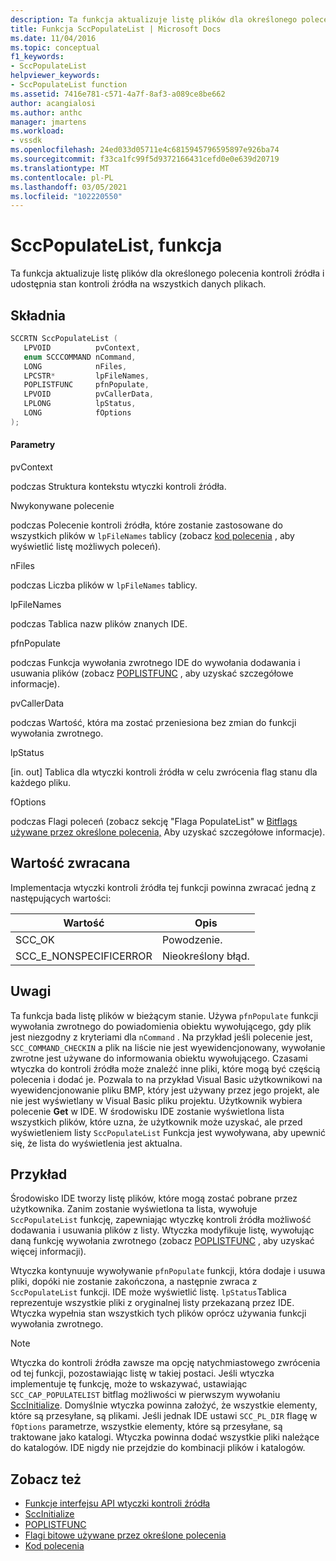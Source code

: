 ```yaml
---
description: Ta funkcja aktualizuje listę plików dla określonego polecenia kontroli źródła i udostępnia stan kontroli źródła na wszystkich danych plikach.
title: Funkcja SccPopulateList | Microsoft Docs
ms.date: 11/04/2016
ms.topic: conceptual
f1_keywords:
- SccPopulateList
helpviewer_keywords:
- SccPopulateList function
ms.assetid: 7416e781-c571-4a7f-8af3-a089ce8be662
author: acangialosi
ms.author: anthc
manager: jmartens
ms.workload:
- vssdk
ms.openlocfilehash: 24ed033d05711e4c6815945796595897e926ba74
ms.sourcegitcommit: f33ca1fc99f5d9372166431cefd0e0e639d20719
ms.translationtype: MT
ms.contentlocale: pl-PL
ms.lasthandoff: 03/05/2021
ms.locfileid: "102220550"
---
```

# <a name="sccpopulatelist-function"></a>SccPopulateList, funkcja
Ta funkcja aktualizuje listę plików dla określonego polecenia kontroli źródła i udostępnia stan kontroli źródła na wszystkich danych plikach.

## <a name="syntax"></a>Składnia

```cpp
SCCRTN SccPopulateList (
   LPVOID          pvContext,
   enum SCCCOMMAND nCommand,
   LONG            nFiles,
   LPCSTR*         lpFileNames,
   POPLISTFUNC     pfnPopulate,
   LPVOID          pvCallerData,
   LPLONG          lpStatus,
   LONG            fOptions
);
```

#### <a name="parameters"></a>Parametry
 pvContext

podczas Struktura kontekstu wtyczki kontroli źródła.

 Nwykonywane polecenie

podczas Polecenie kontroli źródła, które zostanie zastosowane do wszystkich plików w `lpFileNames` tablicy (zobacz [kod polecenia](../extensibility/command-code-enumerator.md) , aby wyświetlić listę możliwych poleceń).

 nFiles

podczas Liczba plików w `lpFileNames` tablicy.

 lpFileNames

podczas Tablica nazw plików znanych IDE.

 pfnPopulate

podczas Funkcja wywołania zwrotnego IDE do wywołania dodawania i usuwania plików (zobacz [POPLISTFUNC](../extensibility/poplistfunc.md) , aby uzyskać szczegółowe informacje).

 pvCallerData

podczas Wartość, która ma zostać przeniesiona bez zmian do funkcji wywołania zwrotnego.

 lpStatus

[in. out] Tablica dla wtyczki kontroli źródła w celu zwrócenia flag stanu dla każdego pliku.

 fOptions

podczas Flagi poleceń (zobacz sekcję "Flaga PopulateList" w [Bitflags używane przez określone polecenia,](../extensibility/bitflags-used-by-specific-commands.md) Aby uzyskać szczegółowe informacje).

## <a name="return-value"></a>Wartość zwracana
 Implementacja wtyczki kontroli źródła tej funkcji powinna zwracać jedną z następujących wartości:

|Wartość|Opis|
|-----------|-----------------|
|SCC_OK|Powodzenie.|
|SCC_E_NONSPECIFICERROR|Nieokreślony błąd.|

## <a name="remarks"></a>Uwagi
 Ta funkcja bada listę plików w bieżącym stanie. Używa `pfnPopulate` funkcji wywołania zwrotnego do powiadomienia obiektu wywołującego, gdy plik jest niezgodny z kryteriami dla `nCommand` . Na przykład jeśli polecenie jest, `SCC_COMMAND_CHECKIN` a plik na liście nie jest wyewidencjonowany, wywołanie zwrotne jest używane do informowania obiektu wywołującego. Czasami wtyczka do kontroli źródła może znaleźć inne pliki, które mogą być częścią polecenia i dodać je. Pozwala to na przykład Visual Basic użytkownikowi na wyewidencjonowanie pliku BMP, który jest używany przez jego projekt, ale nie jest wyświetlany w Visual Basic pliku projektu. Użytkownik wybiera polecenie **Get** w IDE. W środowisku IDE zostanie wyświetlona lista wszystkich plików, które uzna, że użytkownik może uzyskać, ale przed wyświetleniem listy `SccPopulateList` Funkcja jest wywoływana, aby upewnić się, że lista do wyświetlenia jest aktualna.

## <a name="example"></a>Przykład
 Środowisko IDE tworzy listę plików, które mogą zostać pobrane przez użytkownika. Zanim zostanie wyświetlona ta lista, wywołuje `SccPopulateList` funkcję, zapewniając wtyczkę kontroli źródła możliwość dodawania i usuwania plików z listy. Wtyczka modyfikuje listę, wywołując daną funkcję wywołania zwrotnego (zobacz [POPLISTFUNC](../extensibility/poplistfunc.md) , aby uzyskać więcej informacji).

 Wtyczka kontynuuje wywoływanie `pfnPopulate` funkcji, która dodaje i usuwa pliki, dopóki nie zostanie zakończona, a następnie zwraca z `SccPopulateList` funkcji. IDE może wyświetlić listę. `lpStatus`Tablica reprezentuje wszystkie pliki z oryginalnej listy przekazaną przez IDE. Wtyczka wypełnia stan wszystkich tych plików oprócz używania funkcji wywołania zwrotnego.

> [!NOTE]
> Wtyczka do kontroli źródła zawsze ma opcję natychmiastowego zwrócenia od tej funkcji, pozostawiając listę w takiej postaci. Jeśli wtyczka implementuje tę funkcję, może to wskazywać, ustawiając `SCC_CAP_POPULATELIST` bitflag możliwości w pierwszym wywołaniu [SccInitialize](../extensibility/sccinitialize-function.md). Domyślnie wtyczka powinna założyć, że wszystkie elementy, które są przesyłane, są plikami. Jeśli jednak IDE ustawi `SCC_PL_DIR` flagę w `fOptions` parametrze, wszystkie elementy, które są przesyłane, są traktowane jako katalogi. Wtyczka powinna dodać wszystkie pliki należące do katalogów. IDE nigdy nie przejdzie do kombinacji plików i katalogów.

## <a name="see-also"></a>Zobacz też
- [Funkcje interfejsu API wtyczki kontroli źródła](../extensibility/source-control-plug-in-api-functions.md)
- [SccInitialize](../extensibility/sccinitialize-function.md)
- [POPLISTFUNC](../extensibility/poplistfunc.md)
- [Flagi bitowe używane przez określone polecenia ](../extensibility/bitflags-used-by-specific-commands.md)
- [Kod polecenia](../extensibility/command-code-enumerator.md)
